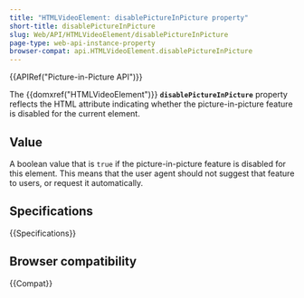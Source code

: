 ```yaml
---
title: "HTMLVideoElement: disablePictureInPicture property"
short-title: disablePictureInPicture
slug: Web/API/HTMLVideoElement/disablePictureInPicture
page-type: web-api-instance-property
browser-compat: api.HTMLVideoElement.disablePictureInPicture
---
```


{{APIRef("Picture-in-Picture API")}}

The {{domxref("HTMLVideoElement")}} **`disablePictureInPicture`** property reflects the HTML attribute indicating whether the picture-in-picture feature is disabled for the current element.

## Value

A boolean value that is `true` if the picture-in-picture feature is disabled for this element. This means that the user agent should not suggest that feature to users, or request it automatically.

## Specifications

{{Specifications}}

## Browser compatibility

{{Compat}}
